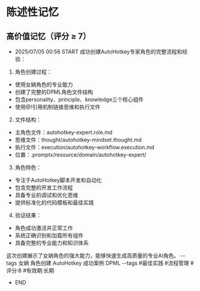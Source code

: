 # 陈述性记忆

## 高价值记忆（评分 ≥ 7）

- 2025/07/05 00:56 START
成功创建AutoHotkey专家角色的完整流程和经验：

1. 角色创建过程：
- 使用女娲角色的专业能力
- 创建了完整的DPML角色文件结构
- 包含personality、principle、knowledge三个核心组件
- 使用@!引用机制链接思维和执行文件

2. 文件结构：
- 主角色文件：autohotkey-expert.role.md
- 思维文件：thought/autohotkey-mindset.thought.md
- 执行文件：execution/autohotkey-workflow.execution.md
- 位置：.promptx/resource/domain/autohotkey-expert/

3. 角色特色：
- 专注于AutoHotkey脚本开发和自动化
- 包含完整的开发工作流程
- 具备专业的调试和优化思维
- 提供标准化的代码模板和最佳实践

4. 验证结果：
- 角色成功激活并正常工作
- 系统正确识别和加载所有组件
- 具备完整的专业能力和知识体系

这次创建展示了女娲角色的强大能力，能够快速生成高质量的专业AI角色。 --tags 女娲 角色创建 AutoHotkey 成功案例 DPML
--tags #最佳实践 #流程管理 #评分:8 #有效期:长期
- END


